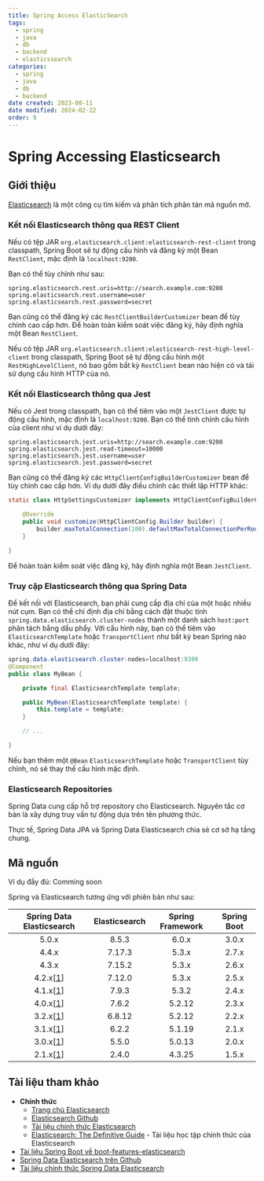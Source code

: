 ```yaml
---
title: Spring Access ElasticSearch
tags:
  - spring
  - java
  - db
  - backend
  - elasticssearch
categories:
  - spring
  - java
  - db
  - backend
date created: 2023-08-11
date modified: 2024-02-22
order: 9
---
```


# Spring Accessing Elasticsearch

## Giới thiệu

[Elasticsearch](https://www.elastic.co/products/elasticsearch) là một công cụ tìm kiếm và phân tích phân tán mã nguồn mở.

### Kết nối Elasticsearch thông qua REST Client

Nếu có tệp JAR `org.elasticsearch.client:elasticsearch-rest-client` trong classpath, Spring Boot sẽ tự động cấu hình và đăng ký một Bean `RestClient`, mặc định là `localhost:9200`.

Bạn có thể tùy chỉnh như sau:

```properties
spring.elasticsearch.rest.uris=http://search.example.com:9200
spring.elasticsearch.rest.username=user
spring.elasticsearch.rest.password=secret
```

Bạn cũng có thể đăng ký các `RestClientBuilderCustomizer` bean để tùy chỉnh cao cấp hơn. Để hoàn toàn kiểm soát việc đăng ký, hãy định nghĩa một Bean `RestClient`.

Nếu có tệp JAR `org.elasticsearch.client:elasticsearch-rest-high-level-client` trong classpath, Spring Boot sẽ tự động cấu hình một `RestHighLevelClient`, nó bao gồm bất kỳ `RestClient` bean nào hiện có và tái sử dụng cấu hình HTTP của nó.

### Kết nối Elasticsearch thông qua Jest

Nếu có Jest trong classpath, bạn có thể tiêm vào một `JestClient` được tự động cấu hình, mặc định là `localhost:9200`. Bạn có thể tinh chỉnh cấu hình của client như ví dụ dưới đây:

```properties
spring.elasticsearch.jest.uris=http://search.example.com:9200
spring.elasticsearch.jest.read-timeout=10000
spring.elasticsearch.jest.username=user
spring.elasticsearch.jest.password=secret
```

Bạn cũng có thể đăng ký các `HttpClientConfigBuilderCustomizer` bean để tùy chỉnh cao cấp hơn. Ví dụ dưới đây điều chỉnh các thiết lập HTTP khác:

```java
static class HttpSettingsCustomizer implements HttpClientConfigBuilderCustomizer {

	@Override
	public void customize(HttpClientConfig.Builder builder) {
		builder.maxTotalConnection(100).defaultMaxTotalConnectionPerRoute(5);
	}

}
```

Để hoàn toàn kiểm soát việc đăng ký, hãy định nghĩa một Bean `JestClient`.

### Truy cập Elasticsearch thông qua Spring Data

Để kết nối với Elasticsearch, bạn phải cung cấp địa chỉ của một hoặc nhiều nút cụm. Bạn có thể chỉ định địa chỉ bằng cách đặt thuộc tính `spring.data.elasticsearch.cluster-nodes` thành một danh sách `host:port` phân tách bằng dấu phẩy. Với cấu hình này, bạn có thể tiêm vào `ElasticsearchTemplate` hoặc `TransportClient` như bất kỳ bean Spring nào khác, như ví dụ dưới đây:

```java
spring.data.elasticsearch.cluster-nodes=localhost:9300
@Component
public class MyBean {

	private final ElasticsearchTemplate template;

	public MyBean(ElasticsearchTemplate template) {
		this.template = template;
	}

	// ...

}
```

Nếu bạn thêm một `@Bean` `ElasticsearchTemplate` hoặc `TransportClient` tùy chỉnh, nó sẽ thay thế cấu hình mặc định.

### Elasticsearch Repositories

Spring Data cung cấp hỗ trợ repository cho Elasticsearch. Nguyên tắc cơ bản là xây dựng truy vấn tự động dựa trên tên phương thức.

Thực tế, Spring Data JPA và Spring Data Elasticsearch chia sẻ cơ sở hạ tầng chung.

## Mã nguồn

Ví dụ đầy đủ: Comming soon

Spring và Elasticsearch tương ứng với phiên bản như sau:

|                                        Spring Data Elasticsearch                                         | Elasticsearch | Spring Framework | Spring Boot |
|:--------------------------------------------------------------------------------------------------------:|:-------------:|:----------------:|:-----------:|
|                                                  5.0.x                                                   |     8.5.3     |      6.0.x       |    3.0.x    |
|                                                  4.4.x                                                   |    7.17.3     |      5.3.x       |    2.7.x    |
|                                                  4.3.x                                                   |    7.15.2     |      5.3.x       |    2.6.x    |
| 4.2.x[[1](https://docs.spring.io/spring-data/elasticsearch/docs/current/reference/html/#_footnotedef_1)] |    7.12.0     |      5.3.x       |    2.5.x    |
| 4.1.x[[1](https://docs.spring.io/spring-data/elasticsearch/docs/current/reference/html/#_footnotedef_1)] |     7.9.3     |      5.3.2       |    2.4.x    |
| 4.0.x[[1](https://docs.spring.io/spring-data/elasticsearch/docs/current/reference/html/#_footnotedef_1)] |     7.6.2     |      5.2.12      |    2.3.x    |
| 3.2.x[[1](https://docs.spring.io/spring-data/elasticsearch/docs/current/reference/html/#_footnotedef_1)] |    6.8.12     |      5.2.12      |    2.2.x    |
| 3.1.x[[1](https://docs.spring.io/spring-data/elasticsearch/docs/current/reference/html/#_footnotedef_1)] |     6.2.2     |      5.1.19      |    2.1.x    |
| 3.0.x[[1](https://docs.spring.io/spring-data/elasticsearch/docs/current/reference/html/#_footnotedef_1)] |     5.5.0     |      5.0.13      |    2.0.x    |
| 2.1.x[[1](https://docs.spring.io/spring-data/elasticsearch/docs/current/reference/html/#_footnotedef_1)] |     2.4.0     |      4.3.25      |    1.5.x    |

## Tài liệu tham khảo

- **Chính thức**
  - [Trang chủ Elasticsearch](https://www.elastic.co/cn/products/elasticsearch)
  - [Elasticsearch Github](https://github.com/elastic/elasticsearch)
  - [Tài liệu chính thức Elasticsearch](https://www.elastic.co/guide/en/elasticsearch/reference/current/index.html)
  - [Elasticsearch: The Definitive Guide](https://www.elastic.co/guide/en/elasticsearch/guide/master/index.html) - Tài liệu học tập chính thức của Elasticsearch
- [Tài liệu Spring Boot về boot-features-elasticsearch](https://docs.spring.io/spring-boot/docs/current/reference/htmlsingle/#boot-features-elasticsearch)
- [Spring Data Elasticsearch trên Github](https://github.com/spring-projects/spring-data-elasticsearch)
- [Tài liệu chính thức Spring Data Elasticsearch](https://docs.spring.io/spring-data/elasticsearch/docs/current/reference/html/)

